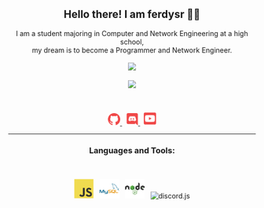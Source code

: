 <h2 align="center">
    Hello there! I am <strong>ferdysr</strong> 👋🏻
</h2>
<p align="center">
    I am a student majoring in Computer and Network Engineering at a high school, <br>
    my dream is to become a Programmer and Network Engineer.
<br>
<br>
<a href="https://github.com/ZeroDiscord/">
        <img src="https://komarev.com/ghpvc/?username=ItzFerr&color=red" />
  </a> 
<br>
<br>
<a href="https://discord.com/users/944414389832937523">
        <img src="https://lanyard-profile-readme.vercel.app/api/944414389832937523?idleMessage=Order+Discord+Custom+Bot?+DM+Discord&borderRadius=25px" />
    </a>
</p>
&nbsp;
<p align="center">
    <a href="https://github.com/ItzFerr/">
        <img src="./assets/icons/other/github-solid.svg/" width="25px" />
    </a>
    &nbsp;
    <a href="https://discord.com/users/944414389832937523">
        <img src="./assets/icons/other/discord-solid.svg/" width="25px" />
    </a>
    &nbsp;
    <a href="https://www.youtube.com/c/FerdyRY">
        <img src="./assets/icons/other/youtube-solid.svg/" width="25px" />
    </a>
</p>
<hr>
<h3 align="center">Languages and Tools:</h3>
&nbsp;
<p align="center"> 
    <a target="_blank" rel="noreferrer"> <img src="https://raw.githubusercontent.com/devicons/devicon/master/icons/javascript/javascript-original.svg" alt="javascript" width="40" height="40"/> 
    </a> 
    &nbsp;
    <a target="_blank" rel="noreferrer"> <img src="https://raw.githubusercontent.com/devicons/devicon/master/icons/mysql/mysql-original-wordmark.svg" alt="mysql" width="40" height="40"/> 
    </a>
    &nbsp;
    <a target="_blank" rel="noreferrer"> <img src="https://raw.githubusercontent.com/devicons/devicon/master/icons/nodejs/nodejs-original-wordmark.svg" alt="nodejs" width="40" height="40"/> 
    </a>
    &nbsp;
    <a target="_blank" rel="noreferrer"> <img src="https://discord.js.org/static/logo.svg" alt="discord.js" width="40" height="40"/> 
    </a> 
</p>
